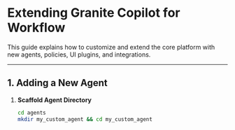 # Extending Granite Copilot for Workflow

This guide explains how to customize and extend the core platform with new agents, policies, UI plugins, and integrations.

---

## 1. Adding a New Agent

1. **Scaffold Agent Directory**  
   ```bash
   cd agents
   mkdir my_custom_agent && cd my_custom_agent
